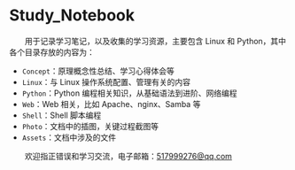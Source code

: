 # Study_Notebook

&emsp;&emsp;用于记录学习笔记，以及收集的学习资源，主要包含 Linux 和 Python，其中各个目录存放的内容为：

* `Concept`：原理概念性总结、学习心得体会等
* `Linux`：与 Linux 操作系统配置、管理有关的内容
* `Python`：Python 编程相关知识，从基础语法到进阶、网络编程
* `Web`：Web 相关，比如 Apache、nginx、Samba 等
* `Shell`：Shell 脚本编程
* `Photo`：文档中的插图，关键过程截图等
* `Assets`：文档中涉及的文件

&emsp;&emsp;欢迎指正错误和学习交流，电子邮箱：517999276@qq.com